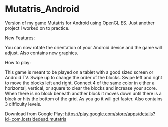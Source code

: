 # Mutatris_Android
Version of my game Mutatris for Android using OpenGL ES.
Just another project I worked on to practice.

New Features:

You can now rotate the orientation of your Android device and the game will adjust. Also contains new graphics.

How to play:

This game is meant to be played on a tablet with a good sized screen or Android TV.
Swipe up to change the order of the blocks. Swipe left and right to move the blocks left and right. Connect 4 of the same color in either a horizontal, vertical, or square to clear the blocks and increase your score. When there is no block beneath another block it moves down until there is a block or hits the bottom of the grid. As you go it will get faster. Also contains 3 difficulty levels. 

Download from Google Play:
https://play.google.com/store/apps/details?id=com.lostsidedead.mutatris
